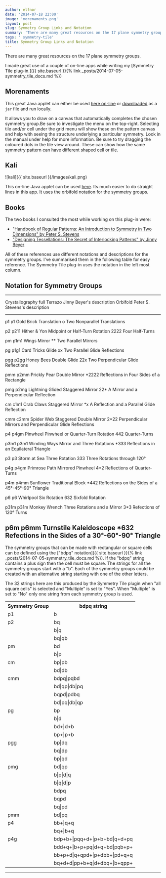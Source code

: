 ```yaml
---
author: elfnor
date: '2014-07-18 22:00'
image: 'morenaments.png'
layout: post
slug: Symmetry Group Links and Notation
summary: 'There are many great resources on the 17 plane symmetry groups. I made great use of a couple of on-line apps while writing my \[Symmetry Tile plug-in.\]({filename}/symmetry\_tile\_docs.md), Morenaments and Kalis. I also used a couple of great books\...'
tags: ' symmetry-tile'
title: Symmetry Group Links and Notation
---
```


There are many great resources on the 17 plane symmetry groups.

I made great use of a couple of on-line apps while writing my [Symmetry Tile plug-in.]({{ site.baseurl }}{% link _posts/2014-07-05-symmetry_tile_docs.md %})

## Morenaments

This great Java applet can either be used [here on-line](http://www.morenaments.de/euc/applet) or [downloaded](http://www.morenaments.de/euc/) as a `jar` file and run locally.

It allows you to draw on a canvas that automatically completes the chosen symmetry group.Be sure to investigate the menu on the top-right. Selecting tile and/or cell under the grid menu will show these on the pattern canvas and help with seeing the structure underlying a particular symmetry. Look in the manual under help for more information. Be sure to try dragging the coloured dots in the tile view around. These can show how the same symmetry pattern can have different shaped cell or tile.

## Kali

![kali]({{ site.baseurl }}/images/kali.png)

This on-line Java applet can be used [here](http://www.scienceu.com/geometry/handson/kali/). Its much easier to do straight lines in this app. It uses the orbifold notation for the symmetry groups.

## Books

The two books I consulted the most while working on this plug-in were:

-   [\"Handbook of Regular Patterns: An Introduction to Symmetry in Two Dimensions\" by Peter S. Stevens](http://www.amazon.com/Handbook-Regular-Patterns-Introduction-Dimensions/dp/0262690888)  
-   [\"Designing Tessellations: The Secret of Interlocking Patterns\" by Jinny Beyer](http://www.amazon.com/Designing-Tessellations-Secrets-Interlocking-Patterns/dp/0809228661/)

All of these references use different notations and descriptions for the symmetry groups. I\'ve summarised them in the following table for easy reference. The Symmetry Tile plug-in uses the notation in the left most column.

## Notation for Symmetry Groups

  ---------------------------------------------------------------------------------------------------------------------------------------------------
  Crystallography   full   Terrazo         Jinny Beyer\'s description          Orbifold   Peter S. Stevens\'s description
  ----------------- ------ --------------- ----------------------------------- ---------- -----------------------------------------------------------
  p1                p1     Gold Brick      Translation                         o          Two Nonparallel Translations

  p2                p211   Hither & Yon    Midpoint or Half-Turn Rotation      2222       Four Half-Turns

  pm                p1m1   Wings           Mirror                              \*\*       Two Parallel Mirrors

  pg                p1g1   Card Tricks     Glide                               xx         Two Parallel Glide Reflections

  pgg               p2gg   Honey Bees      Double Glide                        22x        Two Perpendicular Glide Reflections

  pmm               p2mm   Prickly Pear    Double Mirror                       \*2222     Reflections in Four Sides of a Rectangle

  pmg               p2mg   Lightning       Glided Staggered Mirror             22\*       A Mirror and a Perpendicular Reflection

  cm                c1m1   Crab Claws      Staggered Mirror                    \*x        A Reflection and a Parallel Glide Reflection

  cmm               c2mm   Spider Web      Staggered Double Mirror             2\*22      Perpendicular Mirrors and Perpendicular Glide Reflections

  p4                p4gm   Pinwheel        Pinwheel or Quarter-Turn Rotation   442        Quarter-Turns

  p3m1              p3m1   Winding Ways    Mirror and Three Rotations          \*333      Reflections in an Equilateral Triangle

  p3                p3     Storm at Sea    Three Rotation                      333        Three Rotations through 120°

  p4g               p4gm   Primrose Path   Mirrored Pinwheel                   4\*2       Reflections of Quarter-Turns

  p4m               p4mm   Sunflower       Traditional Block                   \*442      Reflections on the Sides of a 45°-45°-90° Triangle

  p6                p6     Whirlpool       Six Rotation                        632        Sixfold Rotation

  p31m              p31m   Monkey Wrench   Three Rotations and a Mirror        3\*3       Refections of 120° Turns

  p6m               p6mm   Turnstile       Kaleidoscope                        \*632      Refections in the Sides of a 30°-60°-90° Triangle
  ---------------------------------------------------------------------------------------------------------------------------------------------------

The symmetry groups that can be made with rectangular or square cells can be defined using the [\"bdpq\" notation]({{ site.baseurl }}{% link _posts/2014-07-05-symmetry_tile_docs.md %}). If the \"bdpq\" string contains a plus sign then the cell must be square. The strings for all the symmetry groups start with a \"b\". Each of the symmetry groups could be created with an alternative string starting with one of the other letters.

The 32 strings here are this produced by the Symmetry Tile plugin when \"all square cells\" is selected and \"Multiple\" is set to \"Yes\". When \"Multiple\" is set to \"No\" only one string from each symmetry group is used.

<table>
  <tr>
    <th>Symmetry Group</th>
    <th>bdpq string</th>
  </tr>
  <tr>
    <td>p1</td>
    <td>b</td>
  </tr>
  <tr>
    <td>p2</td>
    <td>bq</td>
  </tr>
  <tr>
    <td></td>
    <td>b|q</td>
  </tr>
  <tr>
    <td></td>
    <td>bq|qb</td>
  </tr>
  <tr>
    <td>pm</td>
    <td>bd</td>
  </tr>
  <tr>
    <td></td>
    <td>b|p</td>
  </tr>
  <tr>
    <td>cm</td>
    <td>bp|pb</td>
  </tr>
  <tr>
    <td></td>
    <td>bd|db</td>
  </tr>
  <tr>
    <td>cmm</td>
    <td>bdpq|pqbd</td>
  </tr>
  <tr>
    <td></td>
    <td>bd|qp|db|pq</td>
  </tr>
  <tr>
    <td></td>
    <td>bqpd|pdbq</td>
  </tr>
  <tr>
    <td></td>
    <td>bd|pq|db|qp</td>
  </tr>
  <tr>
    <td>pg</td>
    <td>bp</td>
  </tr>
  <tr>
    <td></td>
    <td>b|d</td>
  </tr>
  <tr>
    <td></td>
    <td>bd+|d+b</td>
  </tr>
  <tr>
    <td></td>
    <td>bp+|p+b</td>
  </tr>
  <tr>
    <td>pgg</td>
    <td>bp|dq</td>
  </tr>
  <tr>
    <td></td>
    <td>bq|dp</td>
  </tr>
  <tr>
    <td></td>
    <td>bp|qd</td>
  </tr>
  <tr>
    <td>pmg</td>
    <td>bd|qp</td>
  </tr>
  <tr>
    <td></td>
    <td>b|p|d|q</td>
  </tr>
  <tr>
    <td></td>
    <td>b|q|d|p</td>
  </tr>
  <tr>
    <td></td>
    <td>bdpq</td>
  </tr>
  <tr>
    <td></td>
    <td>bqpd</td>
  </tr>
  <tr>
    <td></td>
    <td>bq|pd</td>
  </tr>
  <tr>
    <td>pmm</td>
    <td>bd|pq</td>
  </tr>
  <tr>
    <td>p4</td>
    <td>bb+|q+q</td>
  </tr>
  <tr>
    <td></td>
    <td>bq+|b+q</td>
  </tr>
  <tr>
    <td>p4g</td>
    <td>bdp+b+|pqq+d+|p+b+bd|q+d+pq</td>
  </tr>
  <tr>
    <td></td>
    <td>bdd+q+|b+p+pq|d+q+bd|pqb+p+</td>
  </tr>
  <tr>
    <td></td>
    <td>bb+p+d|q+qpd+|p+dbb+|pd+q+q</td>
  </tr>
  <tr>
    <td></td>
    <td>bq+d+d|pp+b+q|d+dbq+|b+qpp+</td>
  </tr>
</table>

------------------------------------------------------------------------
